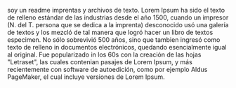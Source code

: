 soy un readme imprentas y archivos de texto. Lorem Ipsum ha sido el texto de relleno estándar de las industrias
desde el año 1500, cuando un impresor (N. del T. persona que se dedica a la imprenta) desconocido usó una galería
de textos y los mezcló de tal manera que logró hacer un libro de textos especimen. No sólo sobrevivió 500 años, sino
que tambien ingresó como texto de relleno in documentos electrónicos, quedando esencialmente igual al original.
Fue popularizado in los 60s con la creación de las hojas "Letraset", las cuales contenian pasajes de Lorem Ipsum, y más
recientemente con software de autoedición, como por ejemplo Aldus PageMaker, el cual incluye versiones de Lorem Ipsum.

